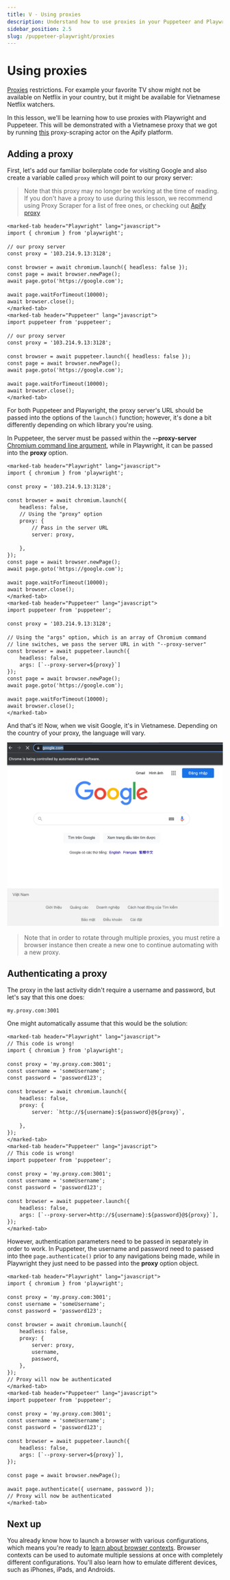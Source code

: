 ```yaml
---
title: V - Using proxies
description: Understand how to use proxies in your Puppeteer and Playwright requests, as well as a couple of the most common use cases for proxies.
sidebar_position: 2.5
slug: /puppeteer-playwright/proxies
---
```


# [](#using-proxies) Using proxies

[Proxies](../anti_scraping/mitigation/proxies.md) restrictions. For example your favorite TV show might not be available on Netflix in your country, but it might be available for Vietnamese Netflix watchers.

In this lesson, we'll be learning how to use proxies with Playwright and Puppeteer. This will be demonstrated with a Vietnamese proxy that we got by running [this](https://apify.com/mstephen190/proxy-scraper) proxy-scraping actor on the Apify platform.

## [](#adding-a-proxy) Adding a proxy

First, let's add our familiar boilerplate code for visiting Google and also create a variable called `proxy` which will point to our proxy server:

> Note that this proxy may no longer be working at the time of reading. If you don't have a proxy to use during this lesson, we recommend using Proxy Scraper for a list of free ones, or checking out [Apify proxy](https://apify.com/proxy)

```marked-tabs
<marked-tab header="Playwright" lang="javascript">
import { chromium } from 'playwright';

// our proxy server
const proxy = '103.214.9.13:3128';

const browser = await chromium.launch({ headless: false });
const page = await browser.newPage();
await page.goto('https://google.com');

await page.waitForTimeout(10000);
await browser.close();
</marked-tab>
<marked-tab header="Puppeteer" lang="javascript">
import puppeteer from 'puppeteer';

// our proxy server
const proxy = '103.214.9.13:3128';

const browser = await puppeteer.launch({ headless: false });
const page = await browser.newPage();
await page.goto('https://google.com');

await page.waitForTimeout(10000);
await browser.close();
</marked-tab>
```

For both Puppeteer and Playwright, the proxy server's URL should be passed into the options of the `launch()` function; however, it's done a bit differently depending on which library you're using.

In Puppeteer, the server must be passed within the **--proxy-server** [Chromium command line argument](https://peter.sh/experiments/chromium-command-line-switches/), while in Playwright, it can be passed into the **proxy** option.

```marked-tabs
<marked-tab header="Playwright" lang="javascript">
import { chromium } from 'playwright';

const proxy = '103.214.9.13:3128';

const browser = await chromium.launch({
    headless: false,
    // Using the "proxy" option
    proxy: {
        // Pass in the server URL
        server: proxy,
        
    },
});
const page = await browser.newPage();
await page.goto('https://google.com');

await page.waitForTimeout(10000);
await browser.close();
</marked-tab>
<marked-tab header="Puppeteer" lang="javascript">
import puppeteer from 'puppeteer';

const proxy = '103.214.9.13:3128';

// Using the "args" option, which is an array of Chromium command
// line switches, we pass the server URL in with "--proxy-server"
const browser = await puppeteer.launch({
    headless: false,
    args: [`--proxy-server=${proxy}`]
});
const page = await browser.newPage();
await page.goto('https://google.com');

await page.waitForTimeout(10000);
await browser.close();
</marked-tab>
```

And that's it! Now, when we visit Google, it's in Vietnamese. Depending on the country of your proxy, the language will vary.

![Vietnamese Google](./images/vietnamese-google.webp)

> Note that in order to rotate through multiple proxies, you must retire a browser instance then create a new one to continue automating with a new proxy.

## [](#authenticating-a-proxy) Authenticating a proxy

The proxy in the last activity didn't require a username and password, but let's say that this one does:

```text
my.proxy.com:3001
```

One might automatically assume that this would be the solution:

```marked-tabs
<marked-tab header="Playwright" lang="javascript">
// This code is wrong!
import { chromium } from 'playwright';

const proxy = 'my.proxy.com:3001';
const username = 'someUsername';
const password = 'password123';

const browser = await chromium.launch({
    headless: false,
    proxy: {
        server: `http://${username}:${password}@${proxy}`,
        
    },
});
</marked-tab>
<marked-tab header="Puppeteer" lang="javascript">
// This code is wrong!
import puppeteer from 'puppeteer';

const proxy = 'my.proxy.com:3001';
const username = 'someUsername';
const password = 'password123';

const browser = await puppeteer.launch({
    headless: false,
    args: [`--proxy-server=http://${username}:${password}@${proxy}`],
});
</marked-tab>
```

However, authentication parameters need to be passed in separately in order to work. In Puppeteer, the username and password need to passed into thee `page.authenticate()` prior to any navigations being made, while in Playwright they just need to be passed into the **proxy** option object.

```marked-tabs
<marked-tab header="Playwright" lang="javascript">
import { chromium } from 'playwright';

const proxy = 'my.proxy.com:3001';
const username = 'someUsername';
const password = 'password123';

const browser = await chromium.launch({
    headless: false,
    proxy: {
        server: proxy,
        username,
        password,
    },
});
// Proxy will now be authenticated
</marked-tab>
<marked-tab header="Puppeteer" lang="javascript">
import puppeteer from 'puppeteer';

const proxy = 'my.proxy.com:3001';
const username = 'someUsername';
const password = 'password123';

const browser = await puppeteer.launch({
    headless: false,
    args: [`--proxy-server=${proxy}`],
});

const page = await browser.newPage();

await page.authenticate({ username, password });
// Proxy will now be authenticated
</marked-tab>
```

## [](#next) Next up

You already know how to launch a browser with various configurations, which means you're ready to [learn about browser contexts](./browser_contexts.md). Browser contexts can be used to automate multiple sessions at once with completely different configurations. You'll also learn how to emulate different devices, such as iPhones, iPads, and Androids.
